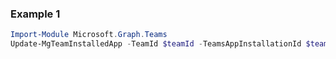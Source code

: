 ### Example 1
``` powershell
Import-Module Microsoft.Graph.Teams
Update-MgTeamInstalledApp -TeamId $teamId -TeamsAppInstallationId $teamsAppInstallationId
```
